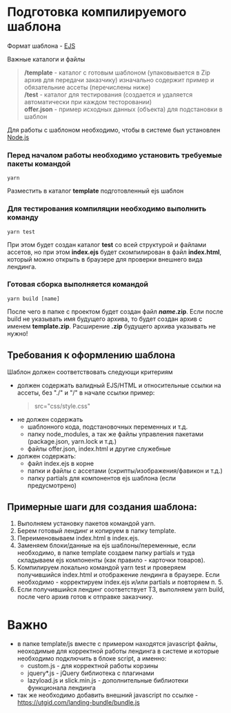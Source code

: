 # Подготовка компилируемого шаблона

Формат шаблона - [EJS](https://ejs.co)

Важные каталоги и файлы

> **/template** - каталог с готовым шаблоном (упаковывается в Zip архив для передачи заказчику) изначально содержит пример и обязательние ассеты (перечислены ниже)  
> **/test** - каталог для тестирования (создается и удаляется автоматически при каждом тесторовании)  
> **offer.json** - пример исходных данных (объекта) для подстановки в шаблон

Для работы с шаблоном необходимо, чтобы в системе был установлен [Node.js](https://nodejs.org/)

### Перед началом работы необходимо установить требуемые пакеты командой

    yarn

Разместить в каталог **template** подготовленный ejs шаблон

### Для тестирования компиляции необходимо выполнить команду

    yarn test

При этом будет создан каталог **test** со всей структурой и файлами ассетов, но при этом **index.ejs** будет скомпилирован в файл **index.html**, который можно открыть в браузере для проверки внешнего вида лендинга.

### Готовая сборка выполняется командой

    yarn build [name]

После чего в папке с проектом будет создан файл **_name_.zip**. Если после build не указывать имя будущего архива, то будет создан архив с именем **template.zip**. Расширение **.zip** будущего архива указывать не нужно!

## Требования к оформлению шаблона

Шаблон должен соответствовать следующи критериям

- должен содержать валидный EJS/HTML и относительные ссылки на ассеты, без "./" и "/" в начале ссылки
  пример:
  > src="css/style.css"
- не должен содержать
  - шаблонного кода, подстановочных переменных и т.д.
  - папку node_modules, а так же файлы управления пакетами (package.json, yarn.lock и т.д.)
  - файлы offer.json, index.html и другие служебные
- должен содержать:
  - файл index.ejs в корне
  - папки и файлы с ассетами (скрипты/изображения/фавикон и т.д.)
  - папку partials для компонентов ejs шаблона (если предусмотрено)

## Примерные шаги для создания шаблона:

1. Выполняем установку пакетов командой yarn.
2. Берем готовый лендинг и копируем в папку template.
3. Переименовываем index.html в index.ejs.
4. Заменяем блоки/данные на ejs шаблоны/переменные, если необходимо, в папке template создаем папку partials и туда складываем ejs компоненты (как правило - карточки товаров).
5. Компилируем локально командой yarn test и проверяем получившийся index.html и отображение лендинга в браузере. Если необходимо - корректируем index.ejs и/или partials и повторяем п. 5.
6. Если получившийся лендинг соответствует ТЗ, выполняем yarn build, после чего архив готов к отправке заказчику.

# Важно

- в папке template/js вместе с примером находятся javascript файлы, неоходимые для корректной работы лендинга в системе и которые необходимо подключить в блоке script, а именно:
  - custom.js - для корректной работы корзины
  - jquery\*.js - jQuery библиотека с плагинами
  - lazyload.js и slick.min.js - дополнительные библиотеки функционала лендинга
- так же необходимо добавить внешний javascript по ссылке - https://utgid.com/landing-bundle/bundle.js
